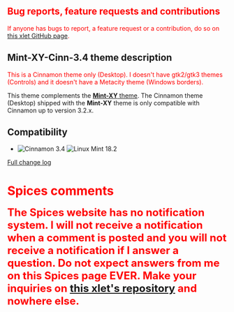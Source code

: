<h2 style="color:red;">Bug reports, feature requests and contributions</h2>
<span style="color:red;">
If anyone has bugs to report, a feature request or a contribution, do so on <a href="https://github.com/Odyseus/CinnamonTools">this xlet GitHub page</a>.
</span>

## Mint-XY-Cinn-3.4 theme description

<span style="color:red;">
This is a Cinnamon theme only (Desktop). I doesn't have gtk2/gtk3 themes (Controls) and it doesn't have a Metacity theme (Windows borders).
</span>

This theme complements the [**Mint-XY** theme](https://cinnamon-spices.linuxmint.com/themes/view/Mint-XY). The Cinnamon theme (Desktop) shipped with the **Mint-XY** theme is only compatible with Cinnamon up to version 3.2.x.

## Compatibility

- ![Cinnamon 3.4](https://odyseus.github.io/CinnamonTools/lib/badges/cinn-3.4.svg) ![Linux Mint 18.2](https://odyseus.github.io/CinnamonTools/lib/badges/lm-18.2.svg)

[Full change log](https://github.com/Odyseus/CinnamonTools/blob/master/themes/Mint-XY/CHANGELOG.md)

<h1 style="color:red;">Spices comments</h1>

<strong style="color:red;font-size:x-large;">
The Spices website has no notification system. I will not receive a notification when a comment is posted and you will not receive a notification if I answer a question. Do not expect answers from me on this Spices page EVER. Make your inquiries on <a href="https://github.com/Odyseus/CinnamonTools">this xlet's repository</a> and nowhere else.
</strong>
